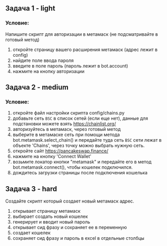 ## Задача 1 - light
### Условие:

Напишите скрипт для авторизации в метамаск (не подсматривайте в готовый метод)

1. откройте страницу вашего расширения метамаск (адрес лежит в config)
2. найдите поле ввода пароля
3. введите в поле пароль (пароль лежит в bot.account)
4. нажмите на кнопку авторизации


## Задача 2 - medium
### Условие:

1. откройте файл настройки скрипта config/chains.py
2. добавьте сеть `BSC` в список сетей (если еще нет), данные для подстановки можете взять https://chainlist.org/
3. авторизуйтесь в метамаск, через готовый метод
4. выберите в метамаске сеть при помощи метода bot.metamask.select_chain() и передайте туда сеть `BSC`
   сети лежат в объекте 'Chains', через точку можно выбрать нужную сеть.
5. откройте сайт https://pancakeswap.finance/
6. нажмите на кнопку 'Connect Wallet'
7. возьмите локатор кнопки "metamask" и передайте его в метод bot.metamask.connect(), чтобы кошелек
   подключился.
8. дождитесь загрузки страницы после подключения кошелька

## Задача 3 - hard

Создайте скрипт который создает новый метамаск адрес.
1. открывает страницу метамаск
2. выбирает создать новый кошелек
3. генерирует и вводит новый пароль
3. открывает сид фразу и сохраняет ее в переменную
4. создает кошелек
5. сохраняет сид фразу и пароль в excel в отдельные столбцы
